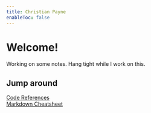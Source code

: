 ```yaml
---
title: Christian Payne
enableToc: false
---
```


# Welcome!
Working on some notes. Hang tight while I work on this.

## Jump around
[Code References](Code%20References.md)  
[Markdown Cheatsheet](Markdown%20Cheatsheet.md)  